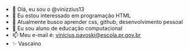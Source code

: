 - 👋 Olá, eu sou o @vinizzius13
- 👀 Eu estou interessado em programação HTML
- 🌱 Atualmente busco aprender css, github, desenvolvimento pessoal
- 💞️ Eu sou aluno de educação computacional
- 📫 Meu e-mail é: vinicius.pavoski@escola.pr.gov.br
- ✨ Vascaino


<!---
vinizzius13/vinizzius13 is a ✨ special ✨ repository because its `README.md` (this file) appears on your GitHub profile.
You can click the Preview link to take a look at your changes.
--->

